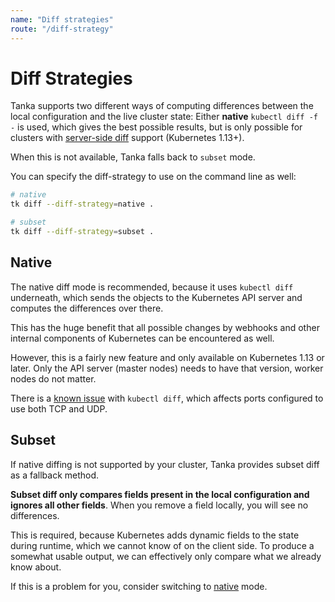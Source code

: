 ```yaml
---
name: "Diff strategies"
route: "/diff-strategy"
---
```


# Diff Strategies

Tanka supports two different ways of computing differences between the local
configuration and the live cluster state: Either **native** `kubectl diff -f -`
is used, which gives the best possible results, but is only possible for
clusters with
[server-side diff](https://kubernetes.io/blog/2019/01/14/apiserver-dry-run-and-kubectl-diff/)
support (Kubernetes 1.13+).

When this is not available, Tanka falls back to `subset` mode.

You can specify the diff-strategy to use on the command line as well:

```bash
# native
tk diff --diff-strategy=native .

# subset
tk diff --diff-strategy=subset .
```

## Native

The native diff mode is recommended, because it uses `kubectl diff` underneath,
which sends the objects to the Kubernetes API server and computes the
differences over there.

This has the huge benefit that all possible changes by webhooks and other
internal components of Kubernetes can be encountered as well.

However, this is a fairly new feature and only available on Kubernetes 1.13 or
later. Only the API server (master nodes) needs to have that
version, worker nodes do not matter.

There is a
[known issue](known-issues.md#unexpected-diff-if-the-same-port-number-is-used-for-udp-and-tcp)
with `kubectl diff`, which affects ports configured to use both TCP and UDP.

## Subset

If native diffing is not supported by your cluster, Tanka provides subset diff
as a fallback method.

**Subset diff only compares fields present in the local configuration and
ignores all other fields**. When you remove a field locally, you will see no
differences.

This is required, because Kubernetes adds dynamic fields to the state during
runtime, which we cannot know of on the client side. To produce a somewhat
usable output, we can effectively only compare what we already know about.

If this is a problem for you, consider switching to [native](#native) mode.

